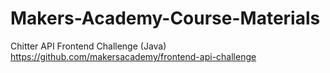 # Makers-Academy-Course-Materials

Chitter API Frontend Challenge (Java) <br/>
https://github.com/makersacademy/frontend-api-challenge
